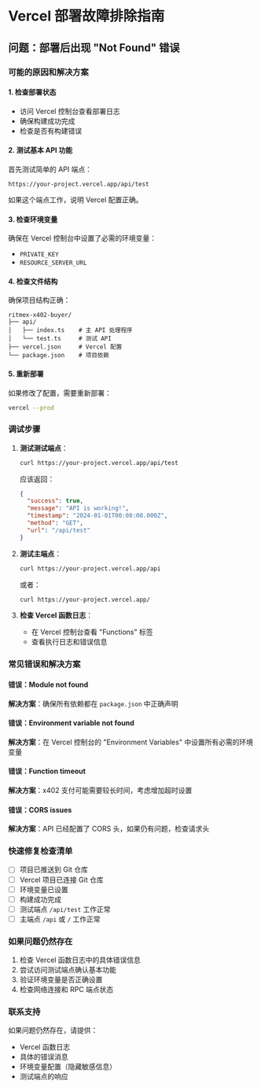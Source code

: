 # Vercel 部署故障排除指南

## 问题：部署后出现 "Not Found" 错误

### 可能的原因和解决方案

#### 1. 检查部署状态
- 访问 Vercel 控制台查看部署日志
- 确保构建成功完成
- 检查是否有构建错误

#### 2. 测试基本 API 功能
首先测试简单的 API 端点：
```
https://your-project.vercel.app/api/test
```

如果这个端点工作，说明 Vercel 配置正确。

#### 3. 检查环境变量
确保在 Vercel 控制台中设置了必需的环境变量：
- `PRIVATE_KEY`
- `RESOURCE_SERVER_URL`

#### 4. 检查文件结构
确保项目结构正确：
```
ritmex-x402-buyer/
├── api/
│   ├── index.ts    # 主 API 处理程序
│   └── test.ts     # 测试 API
├── vercel.json     # Vercel 配置
└── package.json    # 项目依赖
```

#### 5. 重新部署
如果修改了配置，需要重新部署：
```bash
vercel --prod
```

### 调试步骤

1. **测试测试端点**：
   ```bash
   curl https://your-project.vercel.app/api/test
   ```
   应该返回：
   ```json
   {
     "success": true,
     "message": "API is working!",
     "timestamp": "2024-01-01T00:00:00.000Z",
     "method": "GET",
     "url": "/api/test"
   }
   ```

2. **测试主端点**：
   ```bash
   curl https://your-project.vercel.app/api
   ```
   或者：
   ```bash
   curl https://your-project.vercel.app/
   ```

3. **检查 Vercel 函数日志**：
   - 在 Vercel 控制台查看 "Functions" 标签
   - 查看执行日志和错误信息

### 常见错误和解决方案

#### 错误：Module not found
**解决方案**：确保所有依赖都在 `package.json` 中正确声明

#### 错误：Environment variable not found
**解决方案**：在 Vercel 控制台的 "Environment Variables" 中设置所有必需的环境变量

#### 错误：Function timeout
**解决方案**：x402 支付可能需要较长时间，考虑增加超时设置

#### 错误：CORS issues
**解决方案**：API 已经配置了 CORS 头，如果仍有问题，检查请求头

### 快速修复检查清单

- [ ] 项目已推送到 Git 仓库
- [ ] Vercel 项目已连接 Git 仓库
- [ ] 环境变量已设置
- [ ] 构建成功完成
- [ ] 测试端点 `/api/test` 工作正常
- [ ] 主端点 `/api` 或 `/` 工作正常

### 如果问题仍然存在

1. 检查 Vercel 函数日志中的具体错误信息
2. 尝试访问测试端点确认基本功能
3. 验证环境变量是否正确设置
4. 检查网络连接和 RPC 端点状态

### 联系支持

如果问题仍然存在，请提供：
- Vercel 函数日志
- 具体的错误消息
- 环境变量配置（隐藏敏感信息）
- 测试端点的响应
